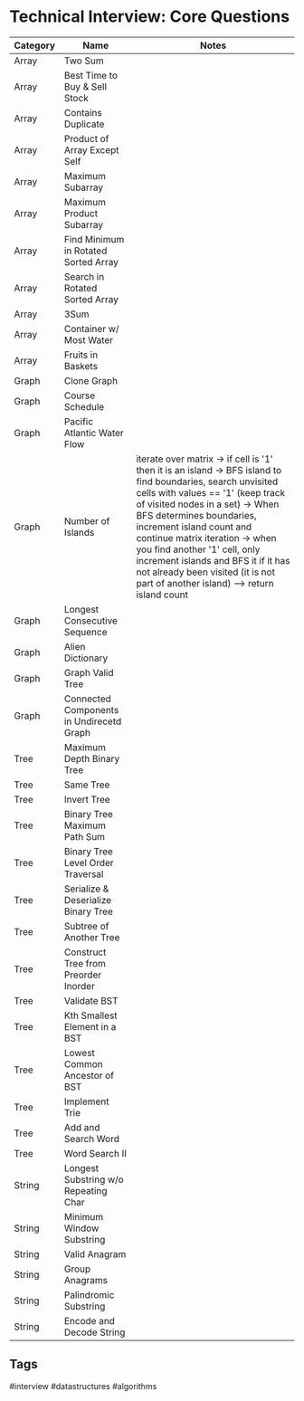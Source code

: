 # Technical Interview: Core Questions
| Category  | Name                                      |   Notes
| -         | -                                         |   -
| Array     | Two Sum                                   |   
| Array     | Best Time to Buy & Sell Stock             |
| Array     | Contains Duplicate                        |
| Array     | Product of Array Except Self              |
| Array     | Maximum Subarray                          |
| Array     | Maximum Product Subarray                  |
| Array     | Find Minimum in Rotated Sorted Array      |
| Array     | Search in Rotated Sorted Array            |
| Array     | 3Sum                                      |
| Array     | Container w/ Most Water                   |
| Array     | Fruits in Baskets                         |
| Graph     | Clone Graph                               |
| Graph     | Course Schedule                           |
| Graph     | Pacific Atlantic Water Flow               |
| Graph     | Number of Islands                         | iterate over matrix -> if cell is '1' then it is an island -> BFS island to find boundaries, search unvisited cells with values == '1' (keep track of visited nodes in a set) -> When BFS determines boundaries, increment island count and continue matrix iteration -> when you find another '1' cell, only increment islands and BFS it if it has not already been visited (it is not part of another island) --> return island count
| Graph     | Longest Consecutive Sequence              |
| Graph     | Alien Dictionary                          |
| Graph     | Graph Valid Tree                          |
| Graph     | Connected Components in Undirecetd Graph  |
| Tree      | Maximum Depth Binary Tree                 |
| Tree      | Same Tree                                 |
| Tree      | Invert Tree                               |
| Tree      | Binary Tree Maximum Path Sum              |
| Tree      | Binary Tree Level Order Traversal         |
| Tree      | Serialize & Deserialize Binary Tree       |
| Tree      | Subtree of Another Tree                   |
| Tree      | Construct Tree from Preorder Inorder      |
| Tree      | Validate BST                              |
| Tree      | Kth Smallest Element in a BST             |
| Tree      | Lowest Common Ancestor of BST             |
| Tree      | Implement Trie                            |
| Tree      | Add and Search Word                       |
| Tree      | Word Search II                            |
| String    | Longest Substring w/o Repeating Char      |
| String    | Minimum Window Substring                  |
| String    | Valid Anagram                             |
| String    | Group Anagrams                            |
| String    | Palindromic Substring                     |
| String    | Encode and Decode String                  |

## Tags
#interview #datastructures #algorithms
